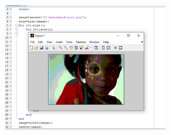 
![توضيحات](https://github.com/semnan-university-ai/image-processing-class/blob/main/excersiecs/Homayontoosy/21/khoroji%20tasvir.jpg)

